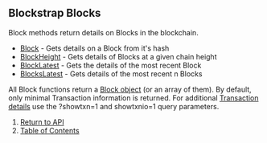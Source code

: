 ## Blockstrap Blocks

Block methods return details on Blocks in the blockchain.

* [Block](block/) - Gets details on a Block from it's hash
* [BlockHeight](blockHeight/) - Gets details of Blocks at a given chain height
* [BlockLatest](blockLatest/) - Gets the details of the most recent Block
* [BlocksLatest](blockLatest/) - Gets details of the most recent n Blocks

All Block functions return a [Block object](blockobject/) (or an array of them).
By default, only minimal Transaction information is returned. For additional [Transaction details](../../notes/detailAndPagination/) use the
?showtxn=1 and showtxnio=1 query parameters.


1. [Return to API](../../)
1. [Table of Contents](../../../)

